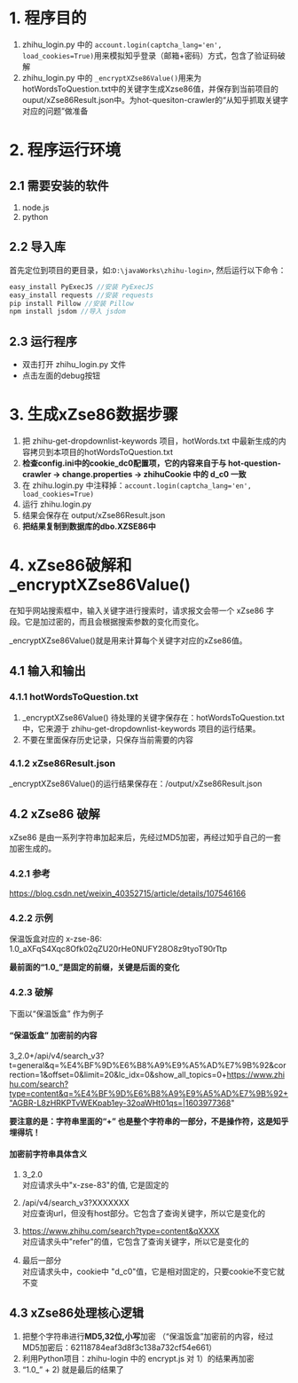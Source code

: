 # 1. 程序目的
1. zhihu_login.py 中的 `account.login(captcha_lang='en', load_cookies=True)`用来模拟知乎登录（邮箱+密码）方式，包含了验证码破解
2.  zhihu_login.py 中的 `_encryptXZse86Value()`用来为hotWordsToQuestion.txt中的关键字生成Xzse86值，并保存到当前项目的ouput/xZse86Result.json中。为hot-quesiton-crawler的“从知乎抓取关键字对应的问题”做准备

# 2. 程序运行环境
## 2.1 需要安装的软件
1. node.js
2. python

## 2.2 导入库
首先定位到项目的更目录，如:`D:\javaWorks\zhihu-login>`, 然后运行以下命令：

```java
easy_install PyExecJS //安装 PyExecJS 
easy_install requests //安装 requests 
pip install Pillow //安装 Pillow 
npm install jsdom //导入 jsdom
```

## 2.3 运行程序
* 双击打开 zhihu_login.py 文件
* 点击左面的debug按钮


# 3. 生成xZse86数据步骤
1. 把 zhihu-get-dropdownlist-keywords 项目，hotWords.txt 中最新生成的内容拷贝到本项目的hotWordsToQuestion.txt
2. **检查config.ini中的cookie_dc0配置项，它的内容来自于与 hot-question-crawler -> change.properties -> zhihuCookie 中的 d_c0 一致**
3. 在 zhihu.login.py 中注释掉：`account.login(captcha_lang='en', load_cookies=True)`
4. 运行 zhihu.login.py
5. 结果会保存在 output/xZse86Result.json
6. **把结果复制到数据库的dbo.XZSE86中**

# 4. xZse86破解和_encryptXZse86Value() 
在知乎网站搜索框中，输入关键字进行搜索时，请求报文会带一个 xZse86 字段。它是加过密的，而且会根据搜索参数的变化而变化。

_encryptXZse86Value()就是用来计算每个关键字对应的xZse86值。


## 4.1 输入和输出

### 4.1.1 hotWordsToQuestion.txt
1. _encryptXZse86Value() 待处理的关键字保存在：hotWordsToQuestion.txt 中，它来源于 zhihu-get-dropdownlist-keywords 项目的运行结果。
2. 不要在里面保存历史记录，只保存当前需要的内容

### 4.1.2 xZse86Result.json
_encryptXZse86Value()的运行结果保存在：/output/xZse86Result.json

## 4.2 xZse86 破解
xZse86 是由一系列字符串加起来后，先经过MD5加密，再经过知乎自己的一套加密生成的。

### 4.2.1 参考

https://blog.csdn.net/weixin_40352715/article/details/107546166


### 4.2.2 示例

保温饭盒对应的 x-zse-86: 1.0_aXFqS4Xqc8Ofk02qZU20rHe0NUFY28O8z9tyoT90rTtp   

**最前面的“1.0_”是固定的前缀，关键是后面的变化**


### 4.2.3 破解

下面以“保温饭盒” 作为例子

#### “保温饭盒” 加密前的内容

3_2.0+/api/v4/search_v3?t=general&q=%E4%BF%9D%E6%B8%A9%E9%A5%AD%E7%9B%92&correction=1&offset=0&limit=20&lc_idx=0&show_all_topics=0+https://www.zhihu.com/search?type=content&q=%E4%BF%9D%E6%B8%A9%E9%A5%AD%E7%9B%92+"AGBR-L8zHRKPTvWEKpab1ey-32oaWHt01qs=|1603977368"

**要注意的是：字符串里面的“+” 也是整个字符串的一部分，不是操作符，这是知乎埋得坑！**

#### 加密前字符串具体含义

1. 3_2.0 <br>
  对应请求头中"x-zse-83"的值, 它是固定的

2. /api/v4/search_v3?XXXXXXX <br>
  对应查询url，但没有host部分。它包含了查询关键字，所以它是变化的

3. https://www.zhihu.com/search?type=content&qXXXX <br> 
   对应请求头中"refer"的值，它包含了查询关键字，所以它是变化的
   
4. 最后一部分 <br>
   对应请求头中，cookie中 "d_c0"值，它是相对固定的，只要cookie不变它就不变


## 4.3 xZse86处理核心逻辑
1. 把整个字符串进行**MD5,32位,小写**加密 （“保温饭盒”加密前的内容，经过MD5加密后：62118784eaf3d8f3c138a732cf54e661）
2. 利用Python项目：zhihu-login 中的 encrypt.js 对 1）的结果再加密
3. “1.0_” + 2) 就是最后的结果了

